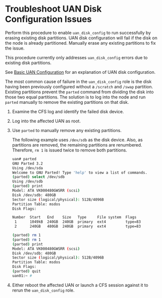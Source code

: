 
# Troubleshoot UAN Disk Configuration Issues

Perform this procedure to enable `uan_disk_config` to run successfully by erasing existing disk partitions. UAN disk configuration will fail if the disk on the node is already partitioned. Manually erase any existing partitions to fix the issue.

This procedure currently only addresses `uan_disk_config` errors due to existing disk partitions.

See [Basic UAN Configuration](../operations/Basic_UAN_Configuration.md) for an explanation of UAN disk configuration.

The most common cause of failure in the `uan_disk_config` role is the disk having been previously configured without a `/scratch` and `/swap` partition. Existing partitions prevent the `parted` command from dividing the disk into those two equal partitions. The solution is to log into the node and run `parted` manually to remove the existing partitions on that disk.

1. Examine the CFS log and identify the failed disk device.

2. Log into the affected UAN as root.

3. Use `parted` to manually remove any existing partitions.

    The following example uses `/dev/sdb` as the disk device. Also, as partitions are removed, the remaining partitions are renumbered. Therefore, `rm 1` is issued twice to remove both partitions.

    ```bash
    uan# parted
    GNU Parted 3.2
    Using /dev/sda
    Welcome to GNU Parted! Type 'help' to view a list of commands.
    (parted) select /dev/sdb
    Using /dev/sdb
    (parted) print
    Model: ATA VK000480GWSRR (scsi)
    Disk /dev/sdb: 480GB
    Sector size (logical/physical): 512B/4096B
    Partition Table: msdos
    Disk Flags:
    
    Number  Start   End    Size   Type     File system  Flags
     1      1049kB  240GB  240GB  primary  ext4         type=83
     2      240GB   480GB  240GB  primary  ext4         type=83
    
    (parted) rm 1
    (parted) rm 1
    (parted) print
    Model: ATA VK000480GWSRR (scsi)
    Disk /dev/sdb: 480GB
    Sector size (logical/physical): 512B/4096B
    Partition Table: msdos
    Disk Flags:
    (parted) quit
    uan01:~ #
    ```

4. Either reboot the affected UAN or launch a CFS session against it to rerun the `uan_disk_config` role.
